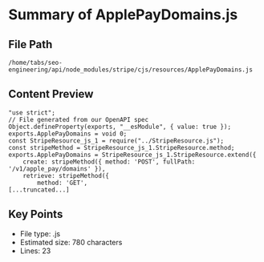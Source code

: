 # Summary of ApplePayDomains.js
  
## File Path
`/home/tabs/seo-engineering/api/node_modules/stripe/cjs/resources/ApplePayDomains.js`

## Content Preview
```
"use strict";
// File generated from our OpenAPI spec
Object.defineProperty(exports, "__esModule", { value: true });
exports.ApplePayDomains = void 0;
const StripeResource_js_1 = require("../StripeResource.js");
const stripeMethod = StripeResource_js_1.StripeResource.method;
exports.ApplePayDomains = StripeResource_js_1.StripeResource.extend({
    create: stripeMethod({ method: 'POST', fullPath: '/v1/apple_pay/domains' }),
    retrieve: stripeMethod({
        method: 'GET',
[...truncated...]
```

## Key Points
- File type: .js
- Estimated size: 780 characters
- Lines: 23
